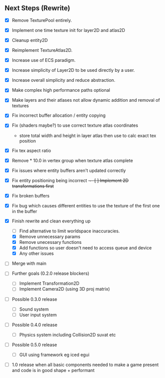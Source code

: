 ## Next Steps (Rewrite)
- [x] Remove TexturePool entirely.
- [x] Implement one time texture init for layer2D and atlas2D
- [x] Cleanup entity2D
- [x] Reimplement TextureAtlas2D.
- [x] Increase use of ECS paradigm.
- [x] Increase simplicity of Layer2D to be used directly by a user.
- [x] Increase overall simplicity and reduce abstraction.
- [x] Make complex high performance paths optional
- [x] Make layers and their atlases not allow dynamic addition and removal of textures
- [x] Fix incorrect buffer allocation / entity copying
- [x] Fix (shaders maybe?) to use correct texture atlas coordinates
  - store total width and height in layer atlas then use to calc exact tex position
- [x] Fix tex aspect ratio
- [x] Remove * 10.0 in vertex group when texture atlas complete
- [x] Fix issues where entity buffers aren't updated correctly
- [x] Fix entity positioning being incorrect
~~¬- [ ] Implement 2D transformations first~~
- [x] Fix broken buffers
- [x] Fix bug which causes different entities to use the texture of the first one in the buffer
- [x] Finish rewrite and clean everything up
  - [ ] Find alternative to limit worldspace inaccuracies.
  - [x] Remove unnecessary params
  - [x] Remove unecessary functions
  - [x] Add functions so user doesn't need to access queue and device
  - [x] Any other issues
- [ ] Merge with main

- [ ] Further goals (0.2.0 release blockers)
  - [ ] Implement Transformation2D
  - [ ] Implement Camera2D (using 3D proj matrix)

- [ ] Possible 0.3.0 release
  - [ ] Sound system
  - [ ] User input system

- [ ] Possible 0.4.0 release
  - [ ] Physics system including Collision2D suvat etc

- [ ] Possible 0.5.0 release
  - [ ] GUI using framework eg iced egui

- [ ] 1.0 release when all basic components needed to make a game present and code is in good shape + performant
